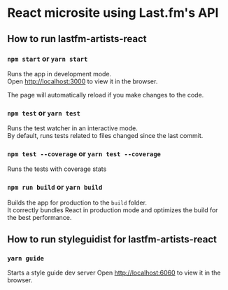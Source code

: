 # React microsite using Last.fm's API

## How to run lastfm-artists-react

### `npm start` or `yarn start`

Runs the app in development mode.<br>
Open [http://localhost:3000](http://localhost:3000) to view it in the browser.

The page will automatically reload if you make changes to the code.<br>

### `npm test` or `yarn test`

Runs the test watcher in an interactive mode.<br>
By default, runs tests related to files changed since the last commit.

### `npm test --coverage` or `yarn test --coverage`

Runs the tests with coverage stats<br>

### `npm run build` or `yarn build`

Builds the app for production to the `build` folder.<br>
It correctly bundles React in production mode and optimizes the build for the best performance.

## How to run styleguidist for lastfm-artists-react

### `yarn guide`

Starts a style guide dev server
Open [http://localhost:6060](http://localhost:6060) to view it in the browser.
